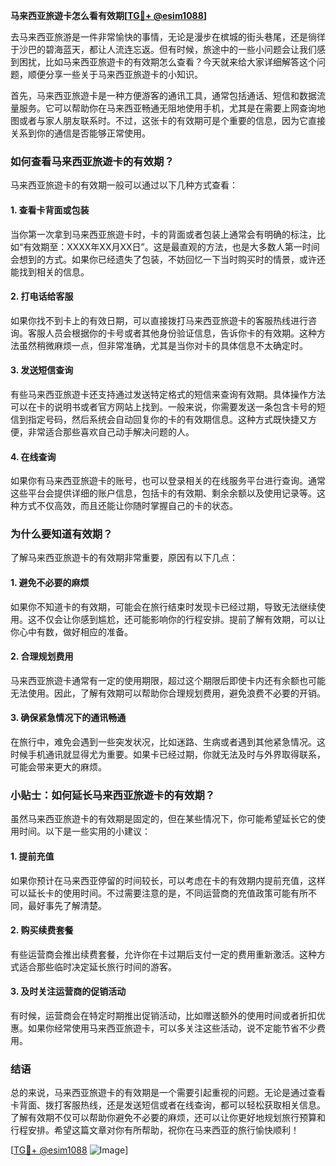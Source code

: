 **马来西亚旅遊卡怎么看有效期[[TG💪+ @esim1088](https://t.me/s/esim1088)]**

去马来西亚旅游是一件非常愉快的事情，无论是漫步在槟城的街头巷尾，还是徜徉于沙巴的碧海蓝天，都让人流连忘返。但有时候，旅途中的一些小问题会让我们感到困扰，比如马来西亚旅遊卡的有效期怎么查看？今天就来给大家详细解答这个问题，顺便分享一些关于马来西亚旅遊卡的小知识。

首先，马来西亚旅遊卡是一种方便游客的通讯工具，通常包括通话、短信和数据流量服务。它可以帮助你在马来西亚畅通无阻地使用手机，尤其是在需要上网查询地图或者与家人朋友联系时。不过，这张卡的有效期可是个重要的信息，因为它直接关系到你的通信是否能够正常使用。

### 如何查看马来西亚旅遊卡的有效期？

马来西亚旅遊卡的有效期一般可以通过以下几种方式查看：

#### 1. 查看卡背面或包装
当你第一次拿到马来西亚旅遊卡时，卡的背面或者包装上通常会有明确的标注，比如“有效期至：XXXX年XX月XX日”。这是最直观的方法，也是大多数人第一时间会想到的方式。如果你已经遗失了包装，不妨回忆一下当时购买时的情景，或许还能找到相关的信息。

#### 2. 打电话给客服
如果你找不到卡上的有效日期，可以直接拨打马来西亚旅遊卡的客服热线进行咨询。客服人员会根据你的卡号或者其他身份验证信息，告诉你卡的有效期。这种方法虽然稍微麻烦一点，但非常准确，尤其是当你对卡的具体信息不太确定时。

#### 3. 发送短信查询
有些马来西亚旅遊卡还支持通过发送特定格式的短信来查询有效期。具体操作方法可以在卡的说明书或者官方网站上找到。一般来说，你需要发送一条包含卡号的短信到指定号码，然后系统会自动回复你的卡的有效期信息。这种方式既快捷又方便，非常适合那些喜欢自己动手解决问题的人。

#### 4. 在线查询
如果你有马来西亚旅遊卡的账号，也可以登录相关的在线服务平台进行查询。通常这些平台会提供详细的账户信息，包括卡的有效期、剩余余额以及使用记录等。这种方式不仅高效，而且还能让你随时掌握自己的卡的状态。

### 为什么要知道有效期？

了解马来西亚旅遊卡的有效期非常重要，原因有以下几点：

#### 1. 避免不必要的麻烦
如果你不知道卡的有效期，可能会在旅行结束时发现卡已经过期，导致无法继续使用。这不仅会让你感到尴尬，还可能影响你的行程安排。提前了解有效期，可以让你心中有数，做好相应的准备。

#### 2. 合理规划费用
马来西亚旅遊卡通常有一定的使用期限，超过这个期限后即使卡内还有余额也可能无法使用。因此，了解有效期可以帮助你合理规划费用，避免浪费不必要的开销。

#### 3. 确保紧急情况下的通讯畅通
在旅行中，难免会遇到一些突发状况，比如迷路、生病或者遇到其他紧急情况。这时候手机通讯就显得尤为重要。如果卡已经过期，你就无法及时与外界取得联系，可能会带来更大的麻烦。

### 小贴士：如何延长马来西亚旅遊卡的有效期？

虽然马来西亚旅遊卡的有效期是固定的，但在某些情况下，你可能希望延长它的使用时间。以下是一些实用的小建议：

#### 1. 提前充值
如果你预计在马来西亚停留的时间较长，可以考虑在卡的有效期内提前充值，这样可以延长卡的使用时间。不过需要注意的是，不同运营商的充值政策可能有所不同，最好事先了解清楚。

#### 2. 购买续费套餐
有些运营商会推出续费套餐，允许你在卡过期后支付一定的费用重新激活。这种方式适合那些临时决定延长旅行时间的游客。

#### 3. 及时关注运营商的促销活动
有时候，运营商会在特定时期推出促销活动，比如赠送额外的使用时间或者折扣优惠。如果你经常使用马来西亚旅遊卡，可以多关注这些活动，说不定能节省不少费用。

### 结语

总的来说，马来西亚旅遊卡的有效期是一个需要引起重视的问题。无论是通过查看卡背面、拨打客服热线，还是发送短信或者在线查询，都可以轻松获取相关信息。了解有效期不仅可以帮助你避免不必要的麻烦，还可以让你更好地规划旅行预算和行程安排。希望这篇文章对你有所帮助，祝你在马来西亚的旅行愉快顺利！

[[TG💪+ @esim1088](https://t.me/s/esim1088) ![Image](https://i.postimg.cc/4NQfJmqS/Snipaste-2025-05-13-00-14-12.png)]